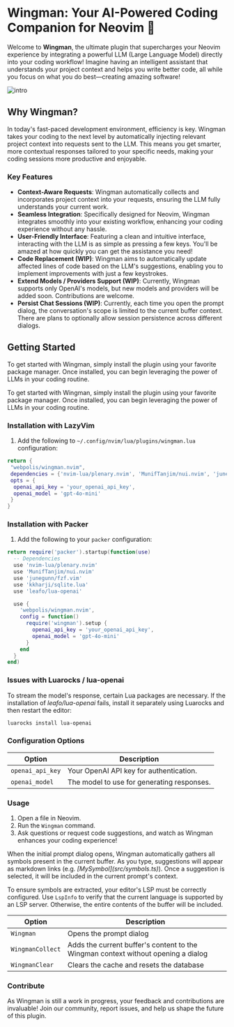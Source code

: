 # Wingman: Your AI-Powered Coding Companion for Neovim 🚀

Welcome to **Wingman**, the ultimate plugin that supercharges your Neovim experience by integrating a powerful LLM (Large Language Model) directly into your coding workflow! Imagine having an intelligent assistant that understands your project context and helps you write better code, all while you focus on what you do best—creating amazing software!

![intro](wingman-intro-1.gif)

## Why Wingman?

In today's fast-paced development environment, efficiency is key. Wingman takes your coding to the next level by automatically injecting relevant project context into requests sent to the LLM. This means you get smarter, more contextual responses tailored to your specific needs, making your coding sessions more productive and enjoyable.

### Key Features

- **Context-Aware Requests**: Wingman automatically collects and incorporates project context into your requests, ensuring the LLM fully understands your current work.
- **Seamless Integration**: Specifically designed for Neovim, Wingman integrates smoothly into your existing workflow, enhancing your coding experience without any hassle.
- **User-Friendly Interface**: Featuring a clean and intuitive interface, interacting with the LLM is as simple as pressing a few keys. You'll be amazed at how quickly you can get the assistance you need!
- **Code Replacement (WIP)**: Wingman aims to automatically update affected lines of code based on the LLM's suggestions, enabling you to implement improvements with just a few keystrokes.
- **Extend Models / Providers Support (WIP)**: Currently, Wingman supports only OpenAI's models, but new models and providers will be added soon. Contributions are welcome.
- **Persist Chat Sessions (WIP)**: Currently, each time you open the prompt dialog, the conversation's scope is limited to the current buffer context. There are plans to optionally allow session persistence across different dialogs.

## Getting Started

To get started with Wingman, simply install the plugin using your favorite package manager. Once installed, you can begin leveraging the power of LLMs in your coding routine.

To get started with Wingman, simply install the plugin using your favorite package manager. Once installed, you can begin leveraging the power of LLMs in your coding routine.

### Installation with LazyVim

1. Add the following to `~/.config/nvim/lua/plugins/wingman.lua` configuration:

```lua
return {
 "webpolis/wingman.nvim",
 dependencies = {'nvim-lua/plenary.nvim', 'MunifTanjim/nui.nvim', 'junegunn/fzf.vim', 'kkharji/sqlite.lua', 'leafo/lua-openai'},
 opts = {
  openai_api_key = 'your_openai_api_key',
  openai_model = 'gpt-4o-mini'
 }
}
```

### Installation with Packer

1. Add the following to your `packer` configuration:

```lua
return require('packer').startup(function(use)
  -- Dependencies
  use 'nvim-lua/plenary.nvim'
  use 'MunifTanjim/nui.nvim'
  use 'junegunn/fzf.vim'
  use 'kkharji/sqlite.lua'
  use 'leafo/lua-openai'

  use {
    'webpolis/wingman.nvim',
    config = function()
      require('wingman').setup {
        openai_api_key = 'your_openai_api_key',
        openai_model = 'gpt-4o-mini'
      }
    end
  }
end)
```

### Issues with Luarocks / lua-openai

To stream the model's response, certain Lua packages are necessary. If the installation of _leafo/lua-openai_ fails, install it separately using Luarocks and then restart the editor:

```sh
luarocks install lua-openai
```

### Configuration Options

| Option           | Description                                |
| ---------------- | ------------------------------------------ |
| `openai_api_key` | Your OpenAI API key for authentication.    |
| `openai_model`   | The model to use for generating responses. |

### Usage

1. Open a file in Neovim.
2. Run the `Wingman` command.
3. Ask questions or request code suggestions, and watch as Wingman enhances your coding experience!

When the initial prompt dialog opens, Wingman automatically gathers all symbols present in the current buffer. As you type, suggestions will appear as markdown links (e.g. _\[MySymbol\]\(src/symbols.ts\)_). Once a suggestion is selected, it will be included in the current prompt's context.

To ensure symbols are extracted, your editor's LSP must be correctly configured. Use `LspInfo` to verify that the current language is supported by an LSP server. Otherwise, the entire contents of the buffer will be included.

| Option           | Description                                                                       |
| ---------------- | --------------------------------------------------------------------------------- |
| `Wingman`        | Opens the prompt dialog                                                           |
| `WingmanCollect` | Adds the current buffer's content to the Wingman context without opening a dialog |
| `WingmanClear`   | Clears the cache and resets the database                                          |

### Contribute

As Wingman is still a work in progress, your feedback and contributions are invaluable! Join our community, report issues, and help us shape the future of this plugin.
